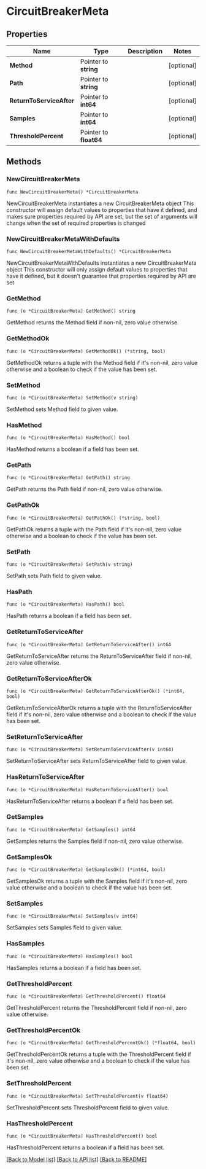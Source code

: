# CircuitBreakerMeta

## Properties

Name | Type | Description | Notes
------------ | ------------- | ------------- | -------------
**Method** | Pointer to **string** |  | [optional] 
**Path** | Pointer to **string** |  | [optional] 
**ReturnToServiceAfter** | Pointer to **int64** |  | [optional] 
**Samples** | Pointer to **int64** |  | [optional] 
**ThresholdPercent** | Pointer to **float64** |  | [optional] 

## Methods

### NewCircuitBreakerMeta

`func NewCircuitBreakerMeta() *CircuitBreakerMeta`

NewCircuitBreakerMeta instantiates a new CircuitBreakerMeta object
This constructor will assign default values to properties that have it defined,
and makes sure properties required by API are set, but the set of arguments
will change when the set of required properties is changed

### NewCircuitBreakerMetaWithDefaults

`func NewCircuitBreakerMetaWithDefaults() *CircuitBreakerMeta`

NewCircuitBreakerMetaWithDefaults instantiates a new CircuitBreakerMeta object
This constructor will only assign default values to properties that have it defined,
but it doesn't guarantee that properties required by API are set

### GetMethod

`func (o *CircuitBreakerMeta) GetMethod() string`

GetMethod returns the Method field if non-nil, zero value otherwise.

### GetMethodOk

`func (o *CircuitBreakerMeta) GetMethodOk() (*string, bool)`

GetMethodOk returns a tuple with the Method field if it's non-nil, zero value otherwise
and a boolean to check if the value has been set.

### SetMethod

`func (o *CircuitBreakerMeta) SetMethod(v string)`

SetMethod sets Method field to given value.

### HasMethod

`func (o *CircuitBreakerMeta) HasMethod() bool`

HasMethod returns a boolean if a field has been set.

### GetPath

`func (o *CircuitBreakerMeta) GetPath() string`

GetPath returns the Path field if non-nil, zero value otherwise.

### GetPathOk

`func (o *CircuitBreakerMeta) GetPathOk() (*string, bool)`

GetPathOk returns a tuple with the Path field if it's non-nil, zero value otherwise
and a boolean to check if the value has been set.

### SetPath

`func (o *CircuitBreakerMeta) SetPath(v string)`

SetPath sets Path field to given value.

### HasPath

`func (o *CircuitBreakerMeta) HasPath() bool`

HasPath returns a boolean if a field has been set.

### GetReturnToServiceAfter

`func (o *CircuitBreakerMeta) GetReturnToServiceAfter() int64`

GetReturnToServiceAfter returns the ReturnToServiceAfter field if non-nil, zero value otherwise.

### GetReturnToServiceAfterOk

`func (o *CircuitBreakerMeta) GetReturnToServiceAfterOk() (*int64, bool)`

GetReturnToServiceAfterOk returns a tuple with the ReturnToServiceAfter field if it's non-nil, zero value otherwise
and a boolean to check if the value has been set.

### SetReturnToServiceAfter

`func (o *CircuitBreakerMeta) SetReturnToServiceAfter(v int64)`

SetReturnToServiceAfter sets ReturnToServiceAfter field to given value.

### HasReturnToServiceAfter

`func (o *CircuitBreakerMeta) HasReturnToServiceAfter() bool`

HasReturnToServiceAfter returns a boolean if a field has been set.

### GetSamples

`func (o *CircuitBreakerMeta) GetSamples() int64`

GetSamples returns the Samples field if non-nil, zero value otherwise.

### GetSamplesOk

`func (o *CircuitBreakerMeta) GetSamplesOk() (*int64, bool)`

GetSamplesOk returns a tuple with the Samples field if it's non-nil, zero value otherwise
and a boolean to check if the value has been set.

### SetSamples

`func (o *CircuitBreakerMeta) SetSamples(v int64)`

SetSamples sets Samples field to given value.

### HasSamples

`func (o *CircuitBreakerMeta) HasSamples() bool`

HasSamples returns a boolean if a field has been set.

### GetThresholdPercent

`func (o *CircuitBreakerMeta) GetThresholdPercent() float64`

GetThresholdPercent returns the ThresholdPercent field if non-nil, zero value otherwise.

### GetThresholdPercentOk

`func (o *CircuitBreakerMeta) GetThresholdPercentOk() (*float64, bool)`

GetThresholdPercentOk returns a tuple with the ThresholdPercent field if it's non-nil, zero value otherwise
and a boolean to check if the value has been set.

### SetThresholdPercent

`func (o *CircuitBreakerMeta) SetThresholdPercent(v float64)`

SetThresholdPercent sets ThresholdPercent field to given value.

### HasThresholdPercent

`func (o *CircuitBreakerMeta) HasThresholdPercent() bool`

HasThresholdPercent returns a boolean if a field has been set.


[[Back to Model list]](../README.md#documentation-for-models) [[Back to API list]](../README.md#documentation-for-api-endpoints) [[Back to README]](../README.md)


